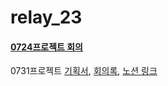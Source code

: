 # relay_23

#### [0724프로젝트 회의](https://github.com/boostcamp-2020/relay_23/blob/master/latte_is_horse.md)

0731프로젝트 [기획서](https://github.com/boostcamp-2020/relay_23/blob/master/relay_day02/기획서.md), [회의록](https://github.com/boostcamp-2020/relay_23/blob/master/relay_day02/회의록.md), [노션 링크](https://www.notion.so/467c0c06ea614614aeb7d087903fcefe)

